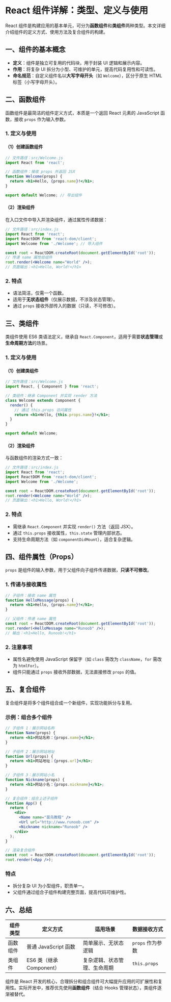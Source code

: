 # React 组件详解：类型、定义与使用

React 组件是构建应用的基本单元，可分为**函数组件**和**类组件**两种类型。本文详细介绍组件的定义方式、使用方法及复合组件的构建。

## 一、组件的基本概念

- **定义**：组件是独立可复用的代码块，用于封装 UI 逻辑和展示内容。
- **作用**：将复杂 UI 拆分为小型、可维护的单元，提高代码复用性和可读性。
- **命名规范**：自定义组件名以**大写字母开头**（如 `Welcome`），区分于原生 HTML 标签（小写字母开头）。

## 二、函数组件

函数组件是最简洁的组件定义方式，本质是一个返回 React 元素的 JavaScript 函数，接收 `props` 作为输入参数。

### 1. 定义与使用

#### （1）创建函数组件

```jsx
// 文件路径：src/Welcome.js
import React from 'react';

// 函数组件：接收 props 并返回 JSX
function Welcome(props) {
  return <h1>Hello, {props.name}!</h1>;
}

export default Welcome; // 导出组件
```

#### （2）渲染组件

在入口文件中导入并渲染组件，通过属性传递数据：

```jsx
// 文件路径：src/index.js
import React from 'react';
import ReactDOM from 'react-dom/client';
import Welcome from './Welcome'; // 导入组件

const root = ReactDOM.createRoot(document.getElementById('root'));
// 传递 name 属性给组件
root.render(<Welcome name="World" />); 
// 页面输出：<h1>Hello, World!</h1>
```

### 2. 特点

- 语法简洁，仅需一个函数。
- 适用于**无状态组件**（仅展示数据，不涉及状态管理）。
- 通过 `props` 接收外部传入的数据（只读，不可修改）。

## 三、类组件

类组件使用 ES6 类语法定义，继承自 `React.Component`，适用于需要**状态管理**或**生命周期方法**的场景。

### 1. 定义与使用

#### （1）创建类组件

```jsx
// 文件路径：src/Welcome.js
import React, { Component } from 'react';

// 类组件：继承 Component 并实现 render 方法
class Welcome extends Component {
  render() {
    // 通过 this.props 访问属性
    return <h1>Hello, {this.props.name}!</h1>;
  }
}

export default Welcome;
```

#### （2）渲染组件

与函数组件的渲染方式一致：

```jsx
// 文件路径：src/index.js
import React from 'react';
import ReactDOM from 'react-dom/client';
import Welcome from './Welcome';

const root = ReactDOM.createRoot(document.getElementById('root'));
root.render(<Welcome name="World" />); 
// 页面输出：<h1>Hello, World!</h1>
```

### 2. 特点

- 需继承 `React.Component` 并实现 `render()` 方法（返回 JSX）。
- 通过 `this.props` 接收属性，`this.state` 管理内部状态。
- 支持生命周期方法（如 `componentDidMount`），适合复杂逻辑。

## 四、组件属性（Props）

`props` 是组件的输入参数，用于父组件向子组件传递数据，**只读不可修改**。

### 1. 传递与接收属性

```jsx
// 子组件：接收 name 属性
function HelloMessage(props) {
  return <h1>Hello, {props.name}!</h1>;
}

// 父组件：传递 name 属性
const root = ReactDOM.createRoot(document.getElementById('root'));
root.render(<HelloMessage name="Runoob" />); 
// 输出：<h1>Hello, Runoob!</h1>
```

### 2. 注意事项

- 属性名避免使用 JavaScript 保留字（如 `class` 需改为 `className`，`for` 需改为 `htmlFor`）。
- 组件只能通过 `props` 接收外部数据，无法直接修改 `props` 的值。

## 五、复合组件

复合组件是将多个组件组合成一个新组件，实现功能拆分与复用。

### 示例：组合多个组件

```jsx
// 子组件 1：展示网站名称
function Name(props) {
  return <h1>网站名称：{props.name}</h1>;
}

// 子组件 2：展示网站地址
function Url(props) {
  return <h1>网站地址：{props.url}</h1>;
}

// 子组件 3：展示网站小名
function Nickname(props) {
  return <h1>网站小名：{props.nickname}</h1>;
}

// 复合组件：组合上述子组件
function App() {
  return (
    <div>
      <Name name="菜鸟教程" />
      <Url url="http://www.runoob.com" />
      <Nickname nickname="Runoob" />
    </div>
  );
}

// 渲染复合组件
const root = ReactDOM.createRoot(document.getElementById('root'));
root.render(<App />);
```

### 特点

- 拆分复杂 UI 为小型组件，职责单一。
- 父组件通过组合子组件构建完整页面，提高代码可维护性。

## 六、总结

| 组件类型 | 定义方式                 | 适用场景                     | 数据接收方式     |
| -------- | ------------------------ | ---------------------------- | ---------------- |
| 函数组件 | 普通 JavaScript 函数     | 简单展示、无状态逻辑         | `props` 作为参数 |
| 类组件   | ES6 类（继承 Component） | 复杂逻辑、状态管理、生命周期 | `this.props`     |

组件是 React 开发的核心，合理拆分和组合组件可大幅提升应用的可扩展性和复用性。实际开发中，推荐优先使用**函数组件**（结合 Hooks 管理状态），类组件逐渐被替代。